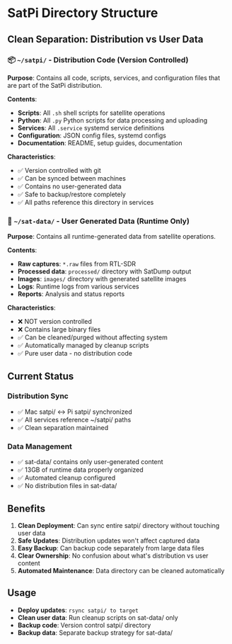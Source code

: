 # SatPi Directory Structure

## Clean Separation: Distribution vs User Data

### 📦 `~/satpi/` - Distribution Code (Version Controlled)

**Purpose**: Contains all code, scripts, services, and configuration files that are part of the SatPi distribution.

**Contents**:
- **Scripts**: All `.sh` shell scripts for satellite operations
- **Python**: All `.py` Python scripts for data processing and uploading  
- **Services**: All `.service` systemd service definitions
- **Configuration**: JSON config files, systemd configs
- **Documentation**: README, setup guides, documentation

**Characteristics**:
- ✅ Version controlled with git
- ✅ Can be synced between machines
- ✅ Contains no user-generated data
- ✅ Safe to backup/restore completely
- ✅ All paths reference this directory in services

### 📁 `~/sat-data/` - User Generated Data (Runtime Only)

**Purpose**: Contains all runtime-generated data from satellite operations.

**Contents**:
- **Raw captures**: `*.raw` files from RTL-SDR
- **Processed data**: `processed/` directory with SatDump output
- **Images**: `images/` directory with generated satellite images  
- **Logs**: Runtime logs from various services
- **Reports**: Analysis and status reports

**Characteristics**:
- ❌ NOT version controlled
- ❌ Contains large binary files  
- ✅ Can be cleaned/purged without affecting system
- ✅ Automatically managed by cleanup scripts
- ✅ Pure user data - no distribution code

## Current Status

### Distribution Sync
- ✅ Mac satpi/ ↔ Pi satpi/ synchronized
- ✅ All services reference ~/satpi/ paths
- ✅ Clean separation maintained

### Data Management  
- ✅ sat-data/ contains only user-generated content
- ✅ 13GB of runtime data properly organized
- ✅ Automated cleanup configured
- ✅ No distribution files in sat-data/

## Benefits

1. **Clean Deployment**: Can sync entire satpi/ directory without touching user data
2. **Safe Updates**: Distribution updates won't affect captured data
3. **Easy Backup**: Can backup code separately from large data files
4. **Clear Ownership**: No confusion about what's distribution vs user content
5. **Automated Maintenance**: Data directory can be cleaned automatically

## Usage

- **Deploy updates**: `rsync satpi/ to target`
- **Clean user data**: Run cleanup scripts on sat-data/ only
- **Backup code**: Version control satpi/ directory
- **Backup data**: Separate backup strategy for sat-data/
